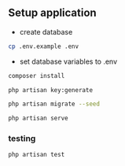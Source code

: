 ## Setup application
- create database
```bash
cp .env.example .env
```
- set database variables to .env
```bash
composer install
```
```bash
php artisan key:generate
```
```bash
php artisan migrate --seed
```
```bash
php artisan serve
```


### testing
```bash
php artisan test
```
